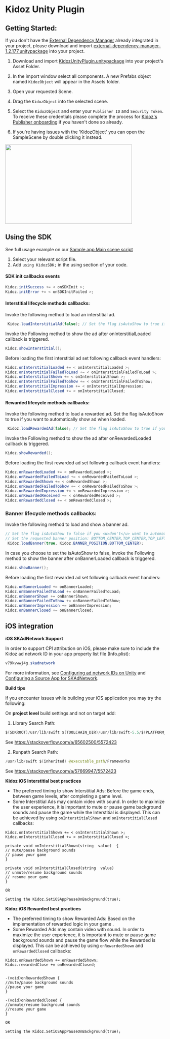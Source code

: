 # Kidoz Unity Plugin

## Getting Started:

If you don't have the [External Dependency Manager](https://github.com/googlesamples/unity-jar-resolver) already integrated in your project, please download and import [external-dependency-manager-1.2.177.unitypackage](/Kidoz%20Direct/Unity/external-dependency-manager-1.2.177.unitypackage) into your project. 

1. Download and import [KidozUnityPlugin.unitypackage](/Kidoz%20Direct/Unity/KidozUnityPlugin.unitypackage) into your project's Asset Folder.
2. In the import window select all components. A new Prefabs object named `KidozObject` will appear in the Assets folder. 
3. Open your requested Scene. 
4. Drag the `KidozObject` into the selected scene.
5. Select the `KidozObject` and enter your `Publisher ID` and `Security Token`. To receive these credentials please complete the process for [Kidoz's Publisher onboarding](http://accounts.kidoz.net/publishers/register?utm_source=kidoz_github) if you haven't done so already.

6. If you're having issues with the 'KidozObject' you can open the SampleScene by double clicking it instead.

<a href="url"><img src="http://d28lrrc51wcjkk.cloudfront.net/sdk/Unity_SDK_Publisher_Security_Token.png" align="center" height="250" width="400" ></a>


## Using the SDK

See full usage example on our [Sample app Main scene script](/Kidoz%20Direct/Unity/SampleApp/Assets/Scenes/MainCode.cs)
1. Select your relevant script file.
2. Add ```using KidozSDK;``` in the using section of your code.

#### SDK init callbacks events
```java
Kidoz.initSuccess += < onSDKInit >;
Kidoz.initError += < onSDKInitFailed >;
```

#### Interstitial lifecycle methods callbacks:

Invoke the following method to load an interstitial ad.
```java
 Kidoz.loadInterstitialAd(false); // Set the flag isAutoShow to true if you want to automatically show ad when loaded.
  ```
Invoke the Following method to show the ad after onInterstitialLoaded callback is triggered.
```java
Kidoz.showInterstitial();
```
Before loading the first interstitial ad set following callback event handlers:
```java
Kidoz.onInterstitialLoaded += < onInterstitialLoaded >;
Kidoz.onInterstitialFailedToLoad += < onInterstitialFailedToLoad >;
Kidoz.onInterstitialShown += < onInterstitialShown >;
Kidoz.onInterstitialFailedToShow += < onInterstitialFailedToShow;
Kidoz.onInterstitialImpression += < onInterstitialImpression;
Kidoz.onInterstitialClosed += < onInterstitialClosed;
```
#### Rewarded lifecycle methods callbacks:

Invoke the following method to load a rewarded ad. Set the flag isAutoShow to true if you want to automatically show ad when loaded.
```java
 Kidoz.loadRewardedAd(false); // Set the flag isAutoShow to true if you want to automatically show ad when loaded.
  ```
Invoke the Following method to show the ad after onRewardedLoaded callback is triggered.
```java
Kidoz.showRewarded();
```
Before loading the first rewarded ad set following callback event handlers:
```java
Kidoz.onRewardedLoaded += < onRewardedLoaded >;
Kidoz.onRewardedFailedToLoad += < onRewardedFailedToLoad >;
Kidoz.onRewardedShown += < onRewardedShown >;
Kidoz.onRewardedFailedToShow += < onRewardedFailedToShow >;
Kidoz.onRewardedImpression += < onRewardedImpression >;
Kidoz.onRewardedReceived += < onRewardedReceived >;
Kidoz.onRewardedClosed += < onRewardedClosed >;
```

### Banner lifecycle methods callbacks:

Invoke the following method to load and show a banner ad. 
```java
// Set the flag isAutoShow to false if you <u>don't</u> want to automatically show the banner once loaded.
// Set the requested banner position: BOTTOM_CENTER,TOP_CENTER,TOP_LEFT,TOP_RIGHT,BOTTOM_LEFT,BOTTOM_RIGHT. 
 Kidoz.loadBanner(true, Kidoz.BANNER_POSITION.BOTTOM_CENTER); 
  ```
In case you choose to set the isAutoShow to false, invoke the Following method to show the banner after onBannerLoaded callback is triggered.
```java
Kidoz.showBanner();
```
Before loading the first rewarded ad set following callback event handlers:
```java
Kidoz.onBannerLoaded += onBannerLoaded;
Kidoz.onBannerFailedToLoad += onBannerFailedToLoad;
Kidoz.onBannerShown += onBannerShown;
Kidoz.onBannerFailedToShow += onBannerFailedToShow;
Kidoz.onBannerImpression += onBannerImpression;
Kidoz.onBannerClosed += onBannerClosed;
```

## iOS integration

**iOS SKAdNetwork Support**

In order to support CPI attribution on iOS, please make sure to include the Kidoz ad network ID in your app property list file (Info.plist):

```java
v79kvwwj4g.skadnetwork	
```
	
For more information, see [Configuring ad network IDs on Unity](https://docs.unity.com/ads/ConfiguringAdNetworkIDs.html) and  [Configuring a Source App for SKAdNetwork](https://developer.apple.com/documentation/storekit/skadnetwork/configuring_a_source_app).

**Build tips**

If you encounter issues while building your iOS application you may try the following:

On <b>project level</b> build settings and not on target add:

1. Library Search Path:
```java   
$(SDKROOT)/usr/lib/swift $(TOOLCHAIN_DIR)/usr/lib/swift-5.5/$(PLATFORM_NAME) $(TOOLCHAIN_DIR)/usr/lib/swift/$(PLATFORM_NAME)
```
See https://stackoverflow.com/a/65602500/5572423


2. Runpath Search Path:
```java
/usr/lib/swift $(inherited) @executable_path/Frameworks
```
See https://stackoverflow.com/a/57669947/5572423

**Kidoz iOS Interstitial best practices**
- The preferred timing to show Interstitial Ads: Before the game ends, between game levels, after completing a game level.   
- Some Interstitial Ads may contain video with sound. In order to maximize the user experience, it is important to mute or pause game background sounds and pause the game while the Interstitial is displayed. This can be achieved by using `onInterstitialShown` and `onInterstitialClosed` callbacks:
```
Kidoz.onInterstitialShown += < onInterstitialShown >;	
Kidoz.onInterstitialClosed += < onInterstitialClosed >;
```
```
private void onInterstitialShown(string  value)  {
// mute/pause background sounds
// pause your game 
}

private void onInterstitialClosed(string  value)
// unmute/resume background sounds
// resume your game 
}

OR

Setting the Kidoz.SetiOSAppPauseOnBackground(true); 
```

**Kidoz iOS Rewarded best practices**
- The preferred timing to show Rewarded Ads: Based on the implementation of rewarded logic in your game .   
- Some Rewarded Ads may contain video with sound. In order to maximize the user experience, it is important to mute or pause game background sounds and pause the game flow while the Rewarded is displayed. This can be achieved by using `onRewardedShown` and `onRewardedClosed` callbacks:
```
Kidoz.onRewardedShown += onRewardedShown;  
Kidoz.rewardedClose += onRewardedClosed;
```
```

-(void)onRewardedShown {
//mute/pause background sounds
//pause your game 
}

-(void)onRewardedClosed {
//unmute/resume background sounds
//resume your game 
}

OR

Setting the Kidoz.SetiOSAppPauseOnBackground(true); 
```

